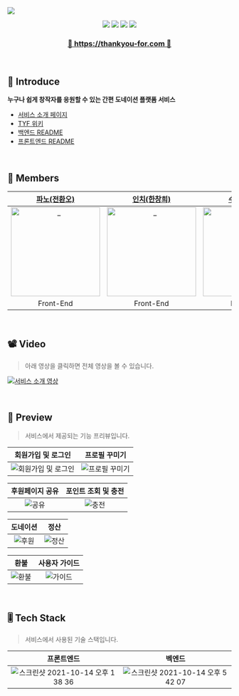 <a href="https://thankyou-for.com"><img src="https://user-images.githubusercontent.com/11311739/139101550-ebdf44d2-8019-4f84-88b3-51e14d2597d8.png"></a>

<p align="center">
  <img src="https://img.shields.io/github/repo-size/woowacourse-teams/2021-tyf?style=flat-square" />
  <img src="https://img.shields.io/github/issues/woowacourse-teams/2021-tyf?style=flat-square" />
  <img src="https://img.shields.io/github/v/release/woowacourse-teams/2021-tyf?color=red&include_prereleases&style=flat-square" />
  <img src="https://img.shields.io/website?down_color=lightgrey&down_message=offline&style=flat-square&up_color=green&up_message=online&url=https%3A%2F%2Fthankyou-for.com" />
</p>

<h3 align="center"><a href="https://thankyou-for.com">🎉 https://thankyou-for.com 🎉</a></h3>

<br />

## 🤗 Introduce
**누구나 쉽게 창작자를 응원할 수 있는 간편 도네이션 플랫폼 서비스**

- [서비스 소개 페이지](https://sites.google.com/woowahan.com/wooteco-demo-3rd/thank-you-for?authuser=0) <br/>
- [TYF 위키](https://github.com/woowacourse-teams/2021-tyf/wiki)<br/>
- [백엔드 README](https://github.com/woowacourse-teams/2021-tyf/tree/develop/server)  <br/>
- [프론트엔드 README](https://github.com/woowacourse-teams/2021-tyf/blob/main/client/README.md) <br/>

<br />

## 🥰 Members

|                      [파노(전환오)](https://github.com/jho2301)                       |                      [인치(한창희)](https://github.com/hchayan)                       |                        [수리(이다원)](https://github.com/DWL5)                        |                      [파즈(강승윤)](https://github.com/Be-poz)                       |                      [조이(김주원)](https://github.com/Joyykim)                      |                       [로키(김경록)](https://github.com/Rok93)                       |
| :-----------------------------------------------------------------------------------: | :-----------------------------------------------------------------------------------: | :-----------------------------------------------------------------------------------: | :----------------------------------------------------------------------------------: | :----------------------------------------------------------------------------------: | :----------------------------------------------------------------------------------: |
| <img src="https://avatars.githubusercontent.com/u/44419181?v=4" width=200px alt="_"/> | <img src="https://avatars.githubusercontent.com/u/11311739?v=4" width=200px alt="_"/> | <img src="https://avatars.githubusercontent.com/u/18106839?v=4" width=200px alt="_"/> | <img src="https://avatars.githubusercontent.com/u/45073750?v=4" width=200px alt="_"> | <img src="https://avatars.githubusercontent.com/u/56679885?v=4" width=200px alt="_"> | <img src="https://avatars.githubusercontent.com/u/47850258?v=4" width=200px alt="_"> |
|                                       Front-End                                       |                                       Front-End                                       |                                       Back-End                                        |                                       Back-End                                       |                                       Back-End                                       |                                       Back-End                                       |

<br />

## 📽 Video
> 아래 영상을 클릭하면 전체 영상을 볼 수 있습니다.

<a href="https://youtu.be/AMPssNBZX_M"><img src="https://user-images.githubusercontent.com/11311739/139111170-ff173669-ce2c-4417-bd2e-acf71fcf6528.gif" alt="서비스 소개 영상"></a>

<br />

## 🎯 Preview
> 서비스에서 제공되는 기능 프리뷰입니다.

| 회원가입 및 로그인 | 프로필 꾸미기 |
| :----------------: | :-----------: |
|![회원가입 및 로그인](https://user-images.githubusercontent.com/11311739/139298725-06d2a4f3-8de7-4366-99c3-cc779785b46a.gif)|![프로필 꾸미기](https://user-images.githubusercontent.com/11311739/139300260-ccf286ea-3e2c-4689-88f0-bca20bd2b3b6.gif)|

| 후원페이지 공유 | 포인트 조회 및 충전 |
| :----------------: | :-----------: |
| ![공유](https://user-images.githubusercontent.com/11311739/139301316-f2d878b3-69e0-42b5-a0b7-d84d463945f2.gif) | ![충전](https://user-images.githubusercontent.com/11311739/139301653-4c2c7cb4-79a0-4c7d-8f3e-af6c64a7d569.gif) |


| 도네이션 | 정산 |
| :----------------: | :-----------: |
| ![후원](https://user-images.githubusercontent.com/11311739/139302099-14cf7116-8067-45c2-87be-52b585bb1228.gif) | ![정산](https://user-images.githubusercontent.com/11311739/139302191-5298dba9-8161-4a55-b107-e6cf127770ec.gif) |

|  환불 | 사용자 가이드  |
| :----------------: | :-----------: |
| ![환불](https://user-images.githubusercontent.com/11311739/139302697-423fa157-6b34-466e-b4b5-a2c3a0b9d7a7.gif) | ![가이드](https://user-images.githubusercontent.com/11311739/139302836-d8969f83-65b8-47a7-a0fa-e8582e2f2d56.gif) |

<br />

## 🎚 Tech Stack
> 서비스에서 사용된 기술 스택입니다.

| 프론트엔드 | 벡엔드 |
| :----------------: | :-----------: |
|![스크린샷 2021-10-14 오후 1 38 36](https://user-images.githubusercontent.com/11311739/139303084-3a2347be-5a1e-4dcb-babd-5fa7819fd96a.png) |![스크린샷 2021-10-14 오후 5 42 07](https://user-images.githubusercontent.com/11311739/139303072-e7e133e2-c81a-4c42-9d41-3e91875c60f0.png) |
